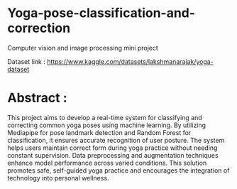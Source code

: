 # Yoga-pose-classification-and-correction
Computer vision and image processing mini project


Dataset link : https://www.kaggle.com/datasets/lakshmanarajak/yoga-dataset


# Abstract : 

This project aims to develop a real-time system for classifying and correcting common yoga poses using machine learning. By utilizing Mediapipe for pose landmark detection and Random Forest for classification, it ensures accurate recognition of user posture. The system helps users maintain correct form during yoga practice without needing constant supervision. Data preprocessing and augmentation techniques enhance model performance across varied conditions. This solution promotes safe, self-guided yoga practice and encourages the integration of technology into personal wellness.
